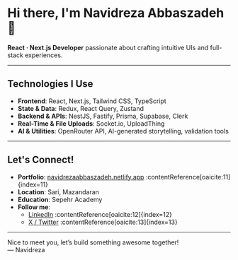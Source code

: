 # Hi there, I'm Navidreza Abbaszadeh 👋

**React · Next.js Developer** passionate about crafting intuitive UIs and full-stack experiences.

---

##  Technologies I Use

- **Frontend**: React, Next.js, Tailwind CSS, TypeScript  
- **State & Data**: Redux, React Query, Zustand  
- **Backend & APIs**: NestJS, Fastify, Prisma, Supabase, Clerk  
- **Real-Time & File Uploads**: Socket.io, UploadThing  
- **AI & Utilities**: OpenRouter API, AI-generated storytelling, validation tools  

---

##  Let's Connect!

- **Portfolio**: [navidrezaabbaszadeh.netlify.app](https://navidrezaabbaszadeh.netlify.app) :contentReference[oaicite:11]{index=11}  
- **Location**: Sari, Mazandaran  
- **Education**: Sepehr Academy  
- **Follow me**:  
  - [LinkedIn](https://www.linkedin.com/in/navidabbaszadeh) :contentReference[oaicite:12]{index=12}  
  - [X / Twitter](https://x.com/Navidreza008) :contentReference[oaicite:13]{index=13}  

---

Nice to meet you, let’s build something awesome together!  
— Navidreza  
